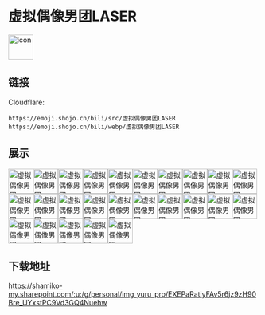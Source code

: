 # 虚拟偶像男团LASER
<img src="https://emoji.shojo.cn/bili/src/虚拟偶像男团LASER/icon.png" width="50" height="50" alt="icon">

## 链接
Cloudflare:
```
https://emoji.shojo.cn/bili/src/虚拟偶像男团LASER
https://emoji.shojo.cn/bili/webp/虚拟偶像男团LASER
```
## 展示
<img src="https://emoji.shojo.cn/bili/src/虚拟偶像男团LASER/虚拟偶像男团LASER-2G.png" width="50" height="50" alt="虚拟偶像男团LASER-2G"><img src="https://emoji.shojo.cn/bili/src/虚拟偶像男团LASER/虚拟偶像男团LASER-233.png" width="50" height="50" alt="虚拟偶像男团LASER-233"><img src="https://emoji.shojo.cn/bili/src/虚拟偶像男团LASER/虚拟偶像男团LASER-OK.png" width="50" height="50" alt="虚拟偶像男团LASER-OK"><img src="https://emoji.shojo.cn/bili/src/虚拟偶像男团LASER/虚拟偶像男团LASER-TMD好了.png" width="50" height="50" alt="虚拟偶像男团LASER-TMD好了"><img src="https://emoji.shojo.cn/bili/src/虚拟偶像男团LASER/虚拟偶像男团LASER-啊对对对.png" width="50" height="50" alt="虚拟偶像男团LASER-啊对对对"><img src="https://emoji.shojo.cn/bili/src/虚拟偶像男团LASER/虚拟偶像男团LASER-熬夜.png" width="50" height="50" alt="虚拟偶像男团LASER-熬夜"><img src="https://emoji.shojo.cn/bili/src/虚拟偶像男团LASER/虚拟偶像男团LASER-比心.png" width="50" height="50" alt="虚拟偶像男团LASER-比心"><img src="https://emoji.shojo.cn/bili/src/虚拟偶像男团LASER/虚拟偶像男团LASER-菠菜菠菜.png" width="50" height="50" alt="虚拟偶像男团LASER-菠菜菠菜"><img src="https://emoji.shojo.cn/bili/src/虚拟偶像男团LASER/虚拟偶像男团LASER-不要香菜.png" width="50" height="50" alt="虚拟偶像男团LASER-不要香菜"><img src="https://emoji.shojo.cn/bili/src/虚拟偶像男团LASER/虚拟偶像男团LASER-嘲扬.png" width="50" height="50" alt="虚拟偶像男团LASER-嘲扬"><img src="https://emoji.shojo.cn/bili/src/虚拟偶像男团LASER/虚拟偶像男团LASER-干饭.png" width="50" height="50" alt="虚拟偶像男团LASER-干饭"><img src="https://emoji.shojo.cn/bili/src/虚拟偶像男团LASER/虚拟偶像男团LASER-好活.png" width="50" height="50" alt="虚拟偶像男团LASER-好活"><img src="https://emoji.shojo.cn/bili/src/虚拟偶像男团LASER/虚拟偶像男团LASER-拒绝.png" width="50" height="50" alt="虚拟偶像男团LASER-拒绝"><img src="https://emoji.shojo.cn/bili/src/虚拟偶像男团LASER/虚拟偶像男团LASER-拍下来了.png" width="50" height="50" alt="虚拟偶像男团LASER-拍下来了"><img src="https://emoji.shojo.cn/bili/src/虚拟偶像男团LASER/虚拟偶像男团LASER-拳头硬了.png" width="50" height="50" alt="虚拟偶像男团LASER-拳头硬了"><img src="https://emoji.shojo.cn/bili/src/虚拟偶像男团LASER/虚拟偶像男团LASER-让我看看.png" width="50" height="50" alt="虚拟偶像男团LASER-让我看看"><img src="https://emoji.shojo.cn/bili/src/虚拟偶像男团LASER/虚拟偶像男团LASER-人没了.png" width="50" height="50" alt="虚拟偶像男团LASER-人没了"><img src="https://emoji.shojo.cn/bili/src/虚拟偶像男团LASER/虚拟偶像男团LASER-无语.png" width="50" height="50" alt="虚拟偶像男团LASER-无语"><img src="https://emoji.shojo.cn/bili/src/虚拟偶像男团LASER/虚拟偶像男团LASER-勿cue.png" width="50" height="50" alt="虚拟偶像男团LASER-勿cue"><img src="https://emoji.shojo.cn/bili/src/虚拟偶像男团LASER/虚拟偶像男团LASER-心满离.png" width="50" height="50" alt="虚拟偶像男团LASER-心满离"><img src="https://emoji.shojo.cn/bili/src/虚拟偶像男团LASER/虚拟偶像男团LASER-下次一定.png" width="50" height="50" alt="虚拟偶像男团LASER-下次一定"><img src="https://emoji.shojo.cn/bili/src/虚拟偶像男团LASER/虚拟偶像男团LASER-星星眼.png" width="50" height="50" alt="虚拟偶像男团LASER-星星眼"><img src="https://emoji.shojo.cn/bili/src/虚拟偶像男团LASER/虚拟偶像男团LASER-一键三连.png" width="50" height="50" alt="虚拟偶像男团LASER-一键三连"><img src="https://emoji.shojo.cn/bili/src/虚拟偶像男团LASER/虚拟偶像男团LASER-质疑.png" width="50" height="50" alt="虚拟偶像男团LASER-质疑"><img src="https://emoji.shojo.cn/bili/src/虚拟偶像男团LASER/虚拟偶像男团LASER-种草.png" width="50" height="50" alt="虚拟偶像男团LASER-种草">

## 下载地址

https://shamiko-my.sharepoint.com/:u:/g/personal/img_yuru_pro/EXEPaRatiyFAv5r6jz9zH90Bre_UYxstPC9Vd3GQ4Nuehw